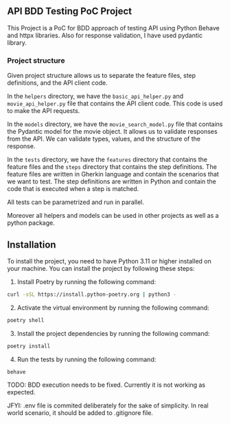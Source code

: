 ## API BDD Testing PoC Project
This Project is a PoC for BDD approach of testing API using Python Behave and httpx libraries.
Also for response validation, I have used pydantic library.

### Project structure
Given project structure allows us to separate the feature files, step definitions, and the API client code.

In the `helpers` directory, we have the `basic_api_helper.py` and `movie_api_helper.py` file that contains the API client code. This code is used to make the API requests.

In the `models` directory, we have the `movie_search_model.py` file that contains the Pydantic model for the movie object. It allows us to validate responses from the API. We can validate types, values, and the structure of the response.

In the `tests` directory, we have the `features` directory that contains the feature files and the `steps` directory that contains the step definitions. The feature files are written in Gherkin language and contain the scenarios that we want to test. The step definitions are written in Python and contain the code that is executed when a step is matched.

All tests can be parametrized and run in parallel.

Moreover all helpers and models can be used in other projects as well as a python package.

## Installation
To install the project, you need to have Python 3.11 or higher installed on your machine. You can install the project by following these steps:

1. Install Poetry by running the following command:
```bash
curl -sSL https://install.python-poetry.org | python3 -
```
2. Activate the virtual environment by running the following command:
```bash
poetry shell
```
3. Install the project dependencies by running the following command:
```bash
poetry install
```
4. Run the tests by running the following command:
```bash
behave
```

TODO: BDD execution needs to be fixed. Currently it is not working as expected.

JFYI: .env file is commited deliberately for the sake of simplicity. In real world scenario, it should be added to .gitignore file.